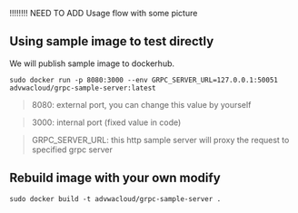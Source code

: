 
!!!!!!!! NEED TO ADD Usage flow with some picture
## Using sample image to test directly
We will publish sample image to dockerhub.

```
sudo docker run -p 8080:3000 --env GRPC_SERVER_URL=127.0.0.1:50051 advwacloud/grpc-sample-server:latest
```

>8080: external port, you can change this value by yourself

>3000: internal port (fixed value in code)

> GRPC_SERVER_URL: this http sample server will proxy the request to specified grpc server

## Rebuild image with your own modify
```
sudo docker build -t advwacloud/grpc-sample-server .
```




